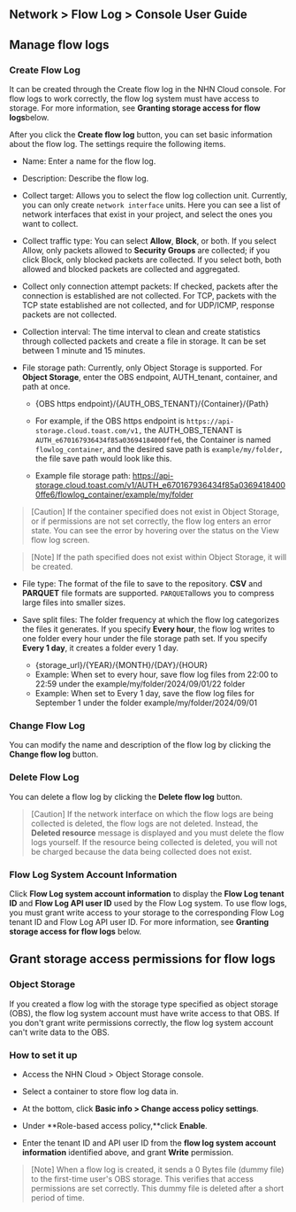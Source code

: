 ## Network > Flow Log > Console User Guide

## Manage flow logs
### Create Flow Log
It can be created through the Create flow log in the NHN Cloud console. For flow logs to work correctly, the flow log system must have access to storage. For more information, see **Granting storage access for flow logs**below.


After you click the **Create flow log** button, you can set basic information about the flow log. The settings require the following items.


* Name: Enter a name for the flow log.
* Description: Describe the flow log.
* Collect target: Allows you to select the flow log collection unit. Currently, you can only create `network interface` units. Here you can see a list of network interfaces that exist in your project, and select the ones you want to collect.
* Collect traffic type: You can select **Allow**, **Block**, or both. If you select Allow, only packets allowed to **Security Groups** are collected; if you click Block, only blocked packets are collected. If you select both, both allowed and blocked packets are collected and aggregated.

* Collect only connection attempt packets: If checked, packets after the connection is established are not collected. For TCP, packets with the TCP state established are not collected, and for UDP/ICMP, response packets are not collected.
* Collection interval: The time interval to clean and create statistics through collected packets and create a file in storage. It can be set between 1 minute and 15 minutes. 
* File storage path: Currently, only Object Storage is supported. For **Object Storage**, enter the OBS endpoint, AUTH_tenant, container, and path at once.
    * {OBS https endpoint}/{AUTH_OBS_TENANT}/{Container}/{Path}
    * For example, if the OBS https endpoint is `https://api-storage.cloud.toast.com/v1,` the AUTH_OBS_TENANT is `AUTH_e670167936434f85a03694184000ffe6`, the Container is named `flowlog_container`, and the desired save path is `example/my/folder,` the file save path would look like this.

    * Example file storage path: https://api-storage.cloud.toast.com/v1/AUTH_e670167936434f85a03694184000ffe6/flowlog_container/example/my/folder


> [Caution] If the container specified does not exist in Object Storage, or if permissions are not set correctly, the flow log enters an error state. You can see the error by hovering over the status on the View flow log screen.

 
> [Note] If the path specified does not exist within Object Storage, it will be created.


* File type: The format of the file to save to the repository. **CSV** and **PARQUET** file formats are supported. `PARQUET`allows you to compress large files into smaller sizes.

* Save split files: The folder frequency at which the flow log categorizes the files it generates. If you specify **Every hour**, the flow log writes to one folder every hour under the file storage path set. If you specify **Every 1 day**, it creates a folder every 1 day.

    * {storage_url}/{YEAR}/{MONTH}/{DAY}/{HOUR}
    * Example: When set to every hour, save flow log files from 22:00 to 22:59 under the example/my/folder/2024/09/01/22 folder
    * Example: When set to Every 1 day, save the flow log files for September 1 under the folder example/my/folder/2024/09/01


### Change Flow Log
You can modify the name and description of the flow log by clicking the **Change flow log** button.

### Delete Flow Log
You can delete a flow log by clicking the **Delete flow log** button.

> [Caution] If the network interface on which the flow logs are being collected is deleted, the flow logs are not deleted. Instead, the **Deleted resource** message is displayed and you must delete the flow logs yourself.
If the resource being collected is deleted, you will not be charged because the data being collected does not exist.

### Flow Log System Account Information
Click **Flow Log system account information** to display the **Flow Log tenant ID** and **Flow Log API user ID** used by the Flow Log system. To use flow logs, you must grant write access to your storage to the corresponding Flow Log tenant ID and Flow Log API user ID. For more information, see **Granting storage access for flow logs** below.




## Grant storage access permissions for flow logs
### Object Storage
If you created a flow log with the storage type specified as object storage (OBS), the flow log system account must have write access to that OBS. If you don't grant write permissions correctly, the flow log system account can't write data to the OBS.


### How to set it up

* Access the NHN Cloud > Object Storage console.

* Select a container to store flow log data in.
* At the bottom, click **Basic info > Change access policy settings**.

* Under **Role-based access policy,**click **Enable**.
* Enter the tenant ID and API user ID from the **flow log system account information** identified above, and grant **Write** permission.

> [Note] When a flow log is created, it sends a 0 Bytes file (dummy file) to the first-time user's OBS storage. This verifies that access permissions are set correctly. This dummy file is deleted after a short period of time.

